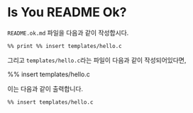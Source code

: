 Is You README Ok?
===

`README.ok.md` 파일을 다음과 같이 작성합시다.

```
%% print %% insert templates/hello.c
```

그리고 `templates/hello.c`라는 파일이 다음과 같이 작성되어있다면,

%% insert templates/hello.c

이는 다음과 같이 출력합니다.

```
%% insert templates/hello.c
```
